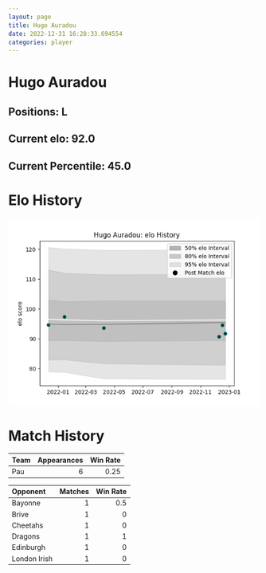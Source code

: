 ```yaml
---  
layout: page  
title: Hugo Auradou  
date: 2022-12-31 16:28:33.694554  
categories: player  
---
```

# Hugo Auradou

## Positions: L

## Current elo: 92.0

## Current Percentile: 45.0

# Elo History


![elo history](history_HugoAuradou.png)
# Match History


| Team   |   Appearances |   Win Rate |
|:-------|--------------:|-----------:|
| Pau    |             6 |       0.25 |

| Opponent     |   Matches |   Win Rate |
|:-------------|----------:|-----------:|
| Bayonne      |         1 |        0.5 |
| Brive        |         1 |        0   |
| Cheetahs     |         1 |        0   |
| Dragons      |         1 |        1   |
| Edinburgh    |         1 |        0   |
| London Irish |         1 |        0   |